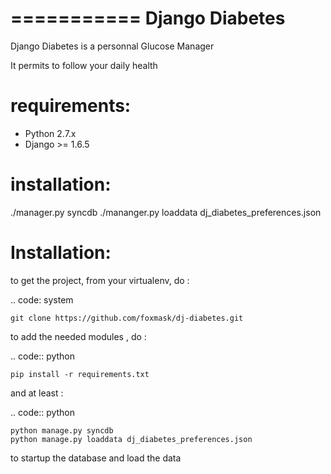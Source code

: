 ===========
 Django Diabetes
===========

Django Diabetes is a personnal Glucose Manager

It permits to follow your daily health


requirements:
=========
* Python 2.7.x
* Django >= 1.6.5


installation:
=======

./manager.py syncdb
./mananger.py loaddata dj_diabetes_preferences.json


Installation:
=============
to get the project, from your virtualenv, do :

.. code: system

    git clone https://github.com/foxmask/dj-diabetes.git

to add the needed modules , do :

.. code:: python

    pip install -r requirements.txt

and at least :

.. code:: python

    python manage.py syncdb
    python manage.py loaddata dj_diabetes_preferences.json

to startup the database and load the data

